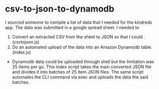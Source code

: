 # csv-to-json-to-dynamodb

I sourced someone to compile a list of data that I needed for the kindreds app. The data was submitted in a google spread sheet. I needed to 

1. Convert an extracted CSV from the sheet to JSON so that I could . (csvtojson.js)
2. Do an automated upload of the data into an Amazon Dynamodb table. (index.js)

* Dynamodb data could be uploaded through shell but the limitation was 25 items per go. This index script takes the main converted JSON file and divides it into batches of 25 item JSON files. The same script automates the CLI command via exec and uploads the data the said batches.

